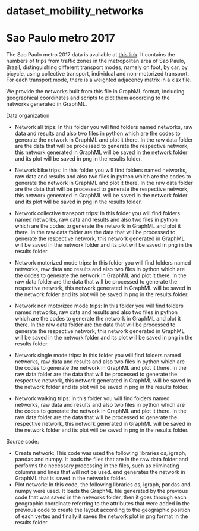 # dataset_mobility_networks
 
# Sao Paulo metro 2017

The Sao Paulo metro 2017 data is available at [this link](https://www.metro.sp.gov.br/pesquisa-od/). It contains the numbers of trips from traffic zones in the metropolitan area of Sao Paulo, Brazil, distinguishing different transport modes, namely on foot, by car, by bicycle, using collective transport, individual and non-motorized transport. For each transport mode, there is a weighted adjacency matrix in a xlsx file. 

We provide the networks built from this file in GraphML format, including geographical coordinates and scripts to plot them according to the networks generated in GraphML.

Data organization:
- Network all trips: In this folder you will find folders named networks, raw data and results and also two files in python which are the codes to generate the network in GraphML and plot it there. In the raw data folder are the data that will be processed to generate the respective network, this network generated in GraphML will be saved in the network folder and its plot will be saved in png in the results folder.
-  Network bike trips: In this folder you will find folders named networks, raw data and results and also two files in python which are the codes to generate the network in GraphML and plot it there. In the raw data folder are the data that will be processed to generate the respective network, this network generated in GraphML will be saved in the network folder and its plot will be saved in png in the results folder.
- Network collective transport trips: In this folder you will find folders named networks, raw data and results and also two files in python which are the codes to generate the network in GraphML and plot it there. In the raw data folder are the data that will be processed to generate the respective network, this network generated in GraphML will be saved in the network folder and its plot will be saved in png in the results folder.

- Network motorized mode trips: In this folder you will find folders named networks, raw data and results and also two files in python which are the codes to generate the network in GraphML and plot it there. In the raw data folder are the data that will be processed to generate the respective network, this network generated in GraphML will be saved in the network folder and its plot will be saved in png in the results folder.
- Network non motorized mode trips: In this folder you will find folders named networks, raw data and results and also two files in python which are the codes to generate the network in GraphML and plot it there. In the raw data folder are the data that will be processed to generate the respective network, this network generated in GraphML will be saved in the network folder and its plot will be saved in png in the results folder.
- Network single mode trips: In this folder you will find folders named networks, raw data and results and also two files in python which are the codes to generate the network in GraphML and plot it there. In the raw data folder are the data that will be processed to generate the respective network, this network generated in GraphML will be saved in the network folder and its plot will be saved in png in the results folder.
- Network walking trips: In this folder you will find folders named networks, raw data and results and also two files in python which are the codes to generate the network in GraphML and plot it there. In the raw data folder are the data that will be processed to generate the respective network, this network generated in GraphML will be saved in the network folder and its plot will be saved in png in the results folder.

Source code:
- Create network: This code was used the following libraries os, igraph, pandas and numpy. It loads the files that are in the raw data folder and performs the necessary processing in the files, such as eliminating columns and lines that will not be used. end generates the network in GraphML that is saved in the networks folder.
- Plot network: In this code, the following libraries os, igraph, pandas and numpy were used. It loads the GraphML file generated by the previous code that was saved in the networks folder, then it goes through each geographic coordinate referring to the attributes that were added in the previous code to create the layout according to the geographic position of each vertex and finally it saves the network plot in png format in the results folder.
